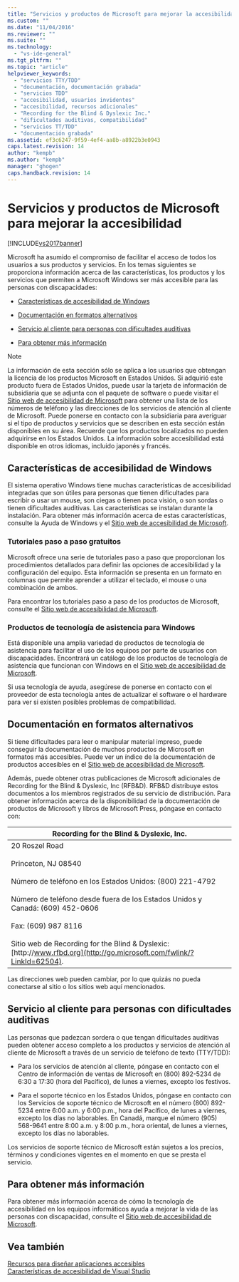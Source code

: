 ```yaml
---
title: "Servicios y productos de Microsoft para mejorar la accesibilidad | Microsoft Docs"
ms.custom: ""
ms.date: "11/04/2016"
ms.reviewer: ""
ms.suite: ""
ms.technology: 
  - "vs-ide-general"
ms.tgt_pltfrm: ""
ms.topic: "article"
helpviewer_keywords: 
  - "servicios TTY/TDD"
  - "documentación, documentación grabada"
  - "servicios TDD"
  - "accesibilidad, usuarios invidentes"
  - "accesibilidad, recursos adicionales"
  - "Recording for the Blind & Dyslexic Inc."
  - "dificultades auditivas, compatibilidad"
  - "servicios TT/TDD"
  - "documentación grabada"
ms.assetid: ef3c6247-9f59-4ef4-aa8b-a8922b3e0943
caps.latest.revision: 14
author: "kempb"
ms.author: "kempb"
manager: "ghogen"
caps.handback.revision: 14
---
```

# Servicios y productos de Microsoft para mejorar la accesibilidad
[!INCLUDE[vs2017banner](../../code-quality/includes/vs2017banner.md)]

Microsoft ha asumido el compromiso de facilitar el acceso de todos los usuarios a sus productos y servicios. En los temas siguientes se proporciona información acerca de las características, los productos y los servicios que permiten a Microsoft Windows ser más accesible para las personas con discapacidades:  
  
-   [Características de accesibilidad de Windows](../../ide/reference/accessibility-products-and-services-from-microsoft.md#windows)  
  
-   [Documentación en formatos alternativos](../../ide/reference/accessibility-products-and-services-from-microsoft.md#altfortmats)  
  
-   [Servicio al cliente para personas con dificultades auditivas](../../ide/reference/accessibility-products-and-services-from-microsoft.md#hearing)  
  
-   [Para obtener más información](../../ide/reference/accessibility-products-and-services-from-microsoft.md#moreinfo)  
  
> [!NOTE]
>  La información de esta sección sólo se aplica a los usuarios que obtengan la licencia de los productos Microsoft en Estados Unidos. Si adquirió este producto fuera de Estados Unidos, puede usar la tarjeta de información de subsidiaria que se adjunta con el paquete de software o puede visitar el [Sitio web de accesibilidad de Microsoft](http://go.microsoft.com/fwlink/?LinkId=8431) para obtener una lista de los números de teléfono y las direcciones de los servicios de atención al cliente de Microsoft. Puede ponerse en contacto con la subsidiaria para averiguar si el tipo de productos y servicios que se describen en esta sección están disponibles en su área. Recuerde que los productos localizados no pueden adquirirse en los Estados Unidos. La información sobre accesibilidad está disponible en otros idiomas, incluido japonés y francés.  
  
##  <a name="windows"></a> Características de accesibilidad de Windows  
 El sistema operativo Windows tiene muchas características de accesibilidad integradas que son útiles para personas que tienen dificultades para escribir o usar un mouse, son ciegas o tienen poca visión, o son sordas o tienen dificultades auditivas. Las características se instalan durante la instalación. Para obtener más información acerca de estas características, consulte la Ayuda de Windows y el [Sitio web de accesibilidad de Microsoft](http://go.microsoft.com/fwlink/?LinkId=8431).  
  
### Tutoriales paso a paso gratuitos  
 Microsoft ofrece una serie de tutoriales paso a paso que proporcionan los procedimientos detallados para definir las opciones de accesibilidad y la configuración del equipo. Esta información se presenta en un formato en columnas que permite aprender a utilizar el teclado, el mouse o una combinación de ambos.  
  
 Para encontrar los tutoriales paso a paso de los productos de Microsoft, consulte el [Sitio web de accesibilidad de Microsoft](http://go.microsoft.com/fwlink/?LinkId=8431).  
  
### Productos de tecnología de asistencia para Windows  
 Está disponible una amplia variedad de productos de tecnología de asistencia para facilitar el uso de los equipos por parte de usuarios con discapacidades. Encontrará un catálogo de los productos de tecnología de asistencia que funcionan con Windows en el [Sitio web de accesibilidad de Microsoft](http://go.microsoft.com/fwlink/?LinkId=8431).  
  
 Si usa tecnología de ayuda, asegúrese de ponerse en contacto con el proveedor de esta tecnología antes de actualizar el software o el hardware para ver si existen posibles problemas de compatibilidad.  
  
##  <a name="altfortmats"></a> Documentación en formatos alternativos  
 Si tiene dificultades para leer o manipular material impreso, puede conseguir la documentación de muchos productos de Microsoft en formatos más accesibles. Puede ver un índice de la documentación de productos accesibles en el [Sitio web de accesibilidad de Microsoft](http://go.microsoft.com/fwlink/?LinkId=8431).  
  
 Además, puede obtener otras publicaciones de Microsoft adicionales de Recording for the Blind & Dyslexic, Inc \(RFB&D\). RFB&D distribuye estos documentos a los miembros registrados de su servicio de distribución. Para obtener información acerca de la disponibilidad de la documentación de productos de Microsoft y libros de Microsoft Press, póngase en contacto con:  
  
|Recording for the Blind & Dyslexic, Inc.|  
|----------------------------------------------|  
|20 Roszel Road<br /><br /> Princeton, NJ 08540<br /><br /> Número de teléfono en los Estados Unidos: \(800\) 221\-4792<br /><br /> Número de teléfono desde fuera de los Estados Unidos y Canadá: \(609\) 452\-0606<br /><br /> Fax: \(609\) 987 8116<br /><br /> Sitio web de Recording for the Blind & Dyslexic: [http:\/\/www.rfbd.org](http://go.microsoft.com/fwlink/?LinkId=62504).|  
  
 Las direcciones web pueden cambiar, por lo que quizás no pueda conectarse al sitio o los sitios web aquí mencionados.  
  
##  <a name="hearing"></a> Servicio al cliente para personas con dificultades auditivas  
 Las personas que padezcan sordera o que tengan dificultades auditivas pueden obtener acceso completo a los productos y servicios de atención al cliente de Microsoft a través de un servicio de teléfono de texto \(TTY\/TDD\):  
  
-   Para los servicios de atención al cliente, póngase en contacto con el Centro de información de ventas de Microsoft en \(800\) 892\-5234 de 6:30 a 17:30 \(hora del Pacífico\), de lunes a viernes, excepto los festivos.  
  
-   Para el soporte técnico en los Estados Unidos, póngase en contacto con los Servicios de soporte técnico de Microsoft en el número \(800\) 892\-5234 entre 6:00 a.m. y 6:00 p.m., hora del Pacífico, de lunes a viernes, excepto los días no laborables. En Canadá, marque el número \(905\) 568\-9641 entre 8:00 a.m. y 8:00 p.m., hora oriental, de lunes a viernes, excepto los días no laborables.  
  
 Los servicios de soporte técnico de Microsoft están sujetos a los precios, términos y condiciones vigentes en el momento en que se presta el servicio.  
  
##  <a name="moreinfo"></a> Para obtener más información  
 Para obtener más información acerca de cómo la tecnología de accesibilidad en los equipos informáticos ayuda a mejorar la vida de las personas con discapacidad, consulte el [Sitio web de accesibilidad de Microsoft](http://go.microsoft.com/fwlink/?LinkId=8431).  
  
## Vea también  
 [Recursos para diseñar aplicaciones accesibles](../../ide/reference/resources-for-designing-accessible-applications.md)   
 [Características de accesibilidad de Visual Studio](../../ide/reference/accessibility-features-of-visual-studio.md)